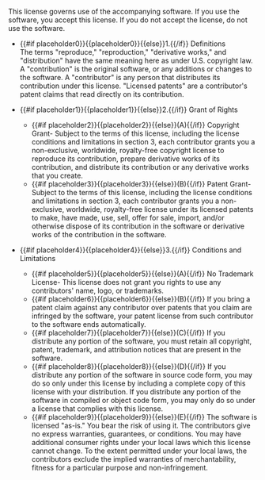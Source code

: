 This license governs use of the accompanying software. If you use the software, you accept this license. If you do not accept the license, do not use the software.

* {{#if placeholder0}}{{placeholder0}}{{else}}1.{{/if}} Definitions   
   The terms &quot;reproduce,&quot; &quot;reproduction,&quot; &quot;derivative works,&quot; and &quot;distribution&quot; have the same meaning here as under U.S. copyright law. A &quot;contribution&quot; is the original software, or any additions or changes to the software. A &quot;contributor&quot; is any person that distributes its contribution under this license. &quot;Licensed patents&quot; are a contributor's patent claims that read directly on its contribution.
* {{#if placeholder1}}{{placeholder1}}{{else}}2.{{/if}} Grant of Rights
  * {{#if placeholder2}}{{placeholder2}}{{else}}(A){{/if}} Copyright Grant- Subject to the terms of this license, including the license conditions and limitations in section 3, each contributor grants you a non-exclusive, worldwide, royalty-free copyright license to reproduce its contribution, prepare derivative works of its contribution, and distribute its contribution or any derivative works that you create.
  * {{#if placeholder3}}{{placeholder3}}{{else}}(B){{/if}} Patent Grant- Subject to the terms of this license, including the license conditions and limitations in section 3, each contributor grants you a non-exclusive, worldwide, royalty-free license under its licensed patents to make, have made, use, sell, offer for sale, import, and/or otherwise dispose of its contribution in the software or derivative works of the contribution in the software.

* {{#if placeholder4}}{{placeholder4}}{{else}}3.{{/if}} Conditions and Limitations
  * {{#if placeholder5}}{{placeholder5}}{{else}}(A){{/if}} No Trademark License- This license does not grant you rights to use any contributors' name, logo, or trademarks.
  * {{#if placeholder6}}{{placeholder6}}{{else}}(B){{/if}} If you bring a patent claim against any contributor over patents that you claim are infringed by the software, your patent license from such contributor to the software ends automatically.
  * {{#if placeholder7}}{{placeholder7}}{{else}}(C){{/if}} If you distribute any portion of the software, you must retain all copyright, patent, trademark, and attribution notices that are present in the software.
  * {{#if placeholder8}}{{placeholder8}}{{else}}(D){{/if}} If you distribute any portion of the software in source code form, you may do so only under this license by including a complete copy of this license with your distribution. If you distribute any portion of the software in compiled or object code form, you may only do so under a license that complies with this license.
  * {{#if placeholder9}}{{placeholder9}}{{else}}(E){{/if}} The software is licensed &quot;as-is.&quot; You bear the risk of using it. The contributors give no express warranties, guarantees, or conditions. You may have additional consumer rights under your local laws which this license cannot change. To the extent permitted under your local laws, the contributors exclude the implied warranties of merchantability, fitness for a particular purpose and non-infringement.